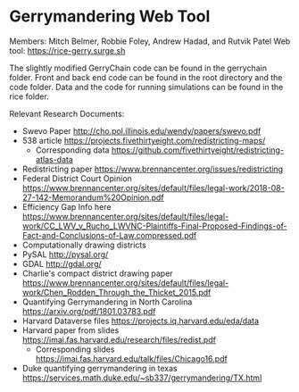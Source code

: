 # Gerrymandering Web Tool

Members: Mitch Belmer, Robbie Foley, Andrew Hadad, and Rutvik Patel
Web tool: https://rice-gerry.surge.sh

The slightly modified GerryChain code can be found in the gerrychain folder. Front and back end code can be found in the root directory and the code folder. Data and the code for running simulations can be found in the rice folder.



Relevant Research Documents:
* Swevo Paper http://cho.pol.illinois.edu/wendy/papers/swevo.pdf 
* 538 article https://projects.fivethirtyeight.com/redistricting-maps/
  * Corresponding data https://github.com/fivethirtyeight/redistricting-atlas-data
* Redistricting paper https://www.brennancenter.org/issues/redistricting
* Federal District Court Opinion https://www.brennancenter.org/sites/default/files/legal-work/2018-08-27-142-Memorandum%20Opinion.pdf
* Efficiency Gap Info here https://www.brennancenter.org/sites/default/files/legal-work/CC_LWV_v_Rucho_LWVNC-Plaintiffs-Final-Proposed-Findings-of-Fact-and-Conclusions-of-Law.compressed.pdf
* Computationally drawing districts
* PySAL http://pysal.org/
* GDAL http://gdal.org/
* Charlie's compact district drawing paper https://www.brennancenter.org/sites/default/files/legal-work/Chen_Rodden_Through_the_Thicket_2015.pdf
* Quantifying Gerrymandering in North Carolina https://arxiv.org/pdf/1801.03783.pdf
* Harvard Dataverse files https://projects.iq.harvard.edu/eda/data
* Harvard paper from slides https://imai.fas.harvard.edu/research/files/redist.pdf
  * Corresponding slides https://imai.fas.harvard.edu/talk/files/Chicago16.pdf
* Duke quantifying gerrymandering in texas https://services.math.duke.edu/~sb337/gerrymandering/TX.html
